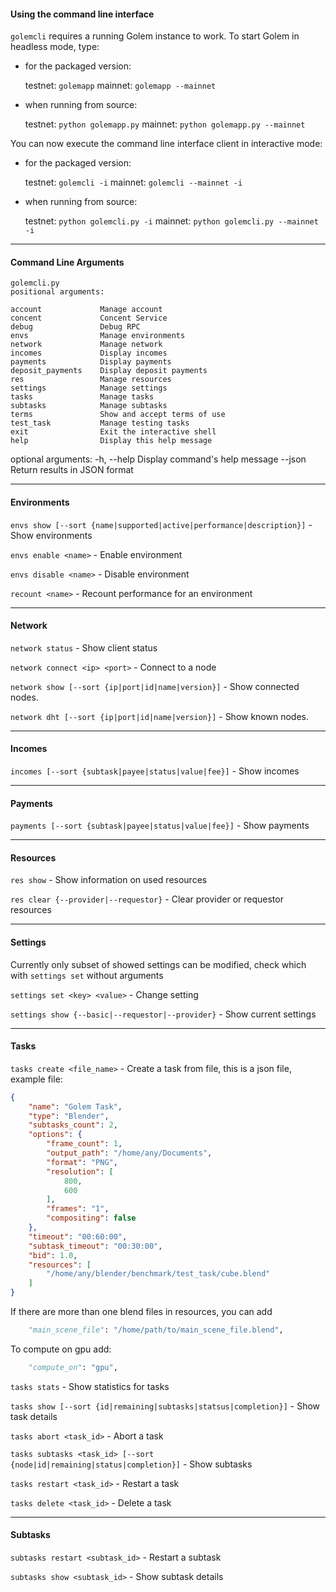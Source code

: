 #### Using the command line interface

`golemcli` requires a running Golem instance to work. To start Golem in headless mode, type:
- for the packaged version:
  
  testnet: `golemapp` mainnet: `golemapp --mainnet`
- when running from source:
  
  testnet: `python golemapp.py` mainnet: `python golemapp.py --mainnet`

You can now execute the command line interface client in interactive mode:
- for the packaged version:
  
  testnet: `golemcli -i` mainnet: `golemcli --mainnet -i`

- when running from source:
  
  testnet: `python golemcli.py -i` mainnet: `python golemcli.py --mainnet -i`

---

#### Command Line Arguments 

    golemcli.py  
    positional arguments:

    account             Manage account
    concent             Concent Service
    debug               Debug RPC
    envs                Manage environments
    network             Manage network
    incomes             Display incomes
    payments            Display payments
    deposit_payments    Display deposit payments
    res                 Manage resources
    settings            Manage settings
    tasks               Manage tasks
    subtasks            Manage subtasks
    terms               Show and accept terms of use
    test_task           Manage testing tasks
    exit                Exit the interactive shell
    help                Display this help message

optional arguments:
  -h, --help            Display command's help message
  --json                Return results in JSON format

---

#### Environments

`envs show [--sort {name|supported|active|performance|description}]` - Show environments

`envs enable <name>` - Enable environment

`envs disable <name>` - Disable environment

`recount <name>` - Recount performance for an environment

---

#### Network

`network status` - Show client status

`network connect <ip> <port>` - Connect to a node 

`network show [--sort {ip|port|id|name|version}]` - Show connected nodes.

`network dht [--sort {ip|port|id|name|version}]` - Show known nodes.

---

#### Incomes

`incomes [--sort {subtask|payee|status|value|fee}]` - Show incomes

---

#### Payments

`payments [--sort {subtask|payee|status|value|fee}]` - Show payments

---

#### Resources

`res show` - Show information on used resources

`res clear {--provider|--requestor}` - Clear provider or requestor resources

---

#### Settings
Currently only subset of showed settings can be modified, check which with `settings set` without arguments 

`settings set <key> <value>` - Change setting

`settings show {--basic|--requestor|--provider}` - Show current settings

---

#### Tasks

`tasks create <file_name>` - Create a task from file, this is a json file, example file:

```json
{
    "name": "Golem Task",
    "type": "Blender",
    "subtasks_count": 2,
    "options": {
        "frame_count": 1,
        "output_path": "/home/any/Documents",
        "format": "PNG",
        "resolution": [
            800,
            600
        ],
        "frames": "1",
        "compositing": false
    },
    "timeout": "00:60:00",
    "subtask_timeout": "00:30:00",
    "bid": 1.0,
    "resources": [
        "/home/any/blender/benchmark/test_task/cube.blend"
    ]
}
```

If there are more than one blend files in resources, you can add 

```python
    "main_scene_file": "/home/path/to/main_scene_file.blend",
```

To compute on gpu add:

```python
    "compute_on": "gpu",
```


`tasks stats` - Show statistics for tasks

`tasks show [--sort {id|remaining|subtasks|statsus|completion}]` - Show task details

`tasks abort <task_id>` - Abort a task

`tasks subtasks <task_id> [--sort {node|id|remaining|status|completion}]` - Show subtasks

`tasks restart <task_id>` - Restart a task

`tasks delete <task_id>` - Delete a task

---

#### Subtasks

`subtasks restart <subtask_id>`  - Restart a subtask

`subtasks show <subtask_id>` - Show subtask details


